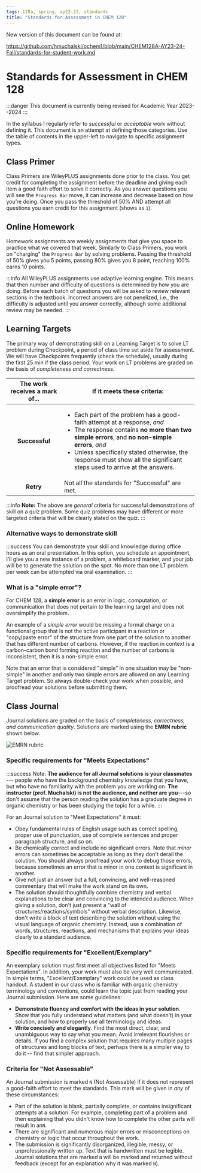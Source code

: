 ```yaml
---
tags: 128a, spring, ay22-23, standards
title: "Standards for Assessment in CHEM 128"
---
```


New version of this document can be found at:

https://github.com/hmuchalski/ochem1/blob/main/CHEM128A-AY23-24-Fall/standards-for-student-work.md

# Standards for Assessment in CHEM 128

:::danger
This document is currently being revised for Academic Year 2023--2024
:::

In the syllabus I regularly refer to *successful* or *acceptable* work without defining it. This document is an attempt at defining those categories. Use the table of contents in the upper-left to navigate to specific assignment types. 

## Class Primer

Class Primers are WileyPLUS assignments done prior to the class. You get credit for completing the assignment before the deadline and giving each item a good faith effort to solve it correctly. As you answer questions you will see the `Progress Bar` move, it can increase and decrease based on how you’re doing. Once you pass the threshold of 50% AND attempt all questions you earn credit for this assignment (shows as `1`). 

## Online Homework

Homework assignments are weekly assignments that give you space to practice what we covered that week. Similarly to Class Primers, you work on "charging" the `Progress Bar` by solving problems. Passing the threshold of 50% gives you 5 points, passing 80% gives you 8 point, reaching 100% earns 10 points. 

:::info
All WileyPLUS assignments use adaptive learning engine. This means that then number and difficulty of questions is determined by how you are doing. Before each batch of questions you will be asked to review relevant sections in the textbook. Incorrect answers are not penelized, i.e., the difficulty is adjusted until you answer correctly, although some additional review may be needed. 
:::

## Learning Targets

The primary way of demonstrating skill on a Learning Target is to solve LT problem during Checkpoint, a period of class time set aside for assessment. We will have Checkpoints frequently (check the schedule), usually during the first 25 min if the class period. Your work on LT problems are graded on the basis of *completeness and correctness*. 

| The work receives a mark of... | If it meets these criteria: | 
| :----: | ---- | 
| **Successful** | <ul><li>Each part of the problem has a good-faith attempt at a response, *and*</li><li>The response contains **no more than two simple errors**, and **no non-simple errors**, *and*</li><li>Unless specifically stated otherwise, the response must show all the significant steps used to arrive at the answers.</li></ul>
| **Retry** | Not all the standards for "Successful" are met. | 

:::info
**Note:** The above are *general* criteria for successful demonstrations of skill on a quiz problem. Some quiz problems may have different or more targeted criteria that will be clearly stated on the quiz. 
:::

### Alternative ways to demonstrate skill

:::success
You can demonstrate your skill and knowledge during office hours as an oral presentation. In this option, you schedule an appointment, I’ll give you a new instance of a problem, a whiteboard marker, and your job will be to generate the solution on the spot. No more than one LT problem per week can be attempted via oral examination.
:::

### What is a "simple error"?

For CHEM 128, a **simple error** is an error in logic, computation, or communication that does not pertain to the learning target and does not oversimplify the problem.

An example of a *simple error* would be missing a formal charge on a functional group that is not the active participant in a reaction or "copy/paste error" of the structure from one part of the solution to another that has different number of carbons. However, if the reaction in context is a carbon–carbon bond forming reaction and the number of carbons is inconsistent, then it is a non-simple error. 

Note that an error that is considered "simple" in one situation may be "non-simple" in another and only two simple errors are allowed on any Learning Target problem. So always double-check your work when possible, and proofread your solutions before submitting them. 

## Class Journal

Journal solutions are graded on the basis of *completeness, correctness, and communication quality*. Solutions are marked using the **EMRN rubric** shown below. 

![EMRN rubric](http://rtalbert.org/content/images/2022/04/EMRN-rubric-2020.png)

### Specific requirements for "Meets Expectations"

:::success
Note: **The audience for all Journal solutions is your classmates** --- people who have the background chemistry knowledge that you have, but who have no familiarity with the problem you are working on. **The instructor (prof. Muchalski) is not the audience, and neither are you**---so don't assume that the person reading the solution has a graduate degree in organic chemistry or has been studying the topic for a while. 
::: 

For an Journal solution to "Meet Expectations" it must: 

- Obey fundamental rules of English usage such as correct spelling, proper use of punctuation, use of complete sentences and proper paragraph structure, and so on. 
- Be chemically correct and include no significant errors. Note that *minor* errors can sometimes be acceptable as long as they don't derail the solution. You should always proofread your work to debug those errors, because sometimes an error that is minor in one context is significant in another. 
- Give not just an answer but a full, convincing, and well-reasoned commentary that will make the work stand on its own.
- The solution should thoughtfully combine chemistry and verbal explanations to be clear and convincing to the intended audience. When giving a solution, don't just present a "wall of structures/reactions/symbols" without verbal description. Likewise, don't write a block of text describing the solution without using the visual language of organic chemistry. Instead, use a combination of words, structures, reactions, and mechanisms that explains your ideas clearly to a standard audience. 

### Specific requirements for "Excellent/Exemplary"

An exemplary solution must first meet all objectives listed for "Meets Expectations". In addition, your work must also be very well communicated. In simple terms, "Excellent/Exemplary" work could be used as class handout. A student in our class who is familiar with organic chemistry terminology and conventions, could learn the topic just from reading your Journal submission. Here are some guidelines:

* **Demonstrate fluency and comfort with the ideas in your solution**. Show that you fully understand what matters (and what doesn’t) in your solution, and how to properly use all terminology and ideas.
* **Write concisely and elegantly**. Find the most direct, clear, and unambiguous way to say what you mean. Avoid irrelevant flourishes or details. If you find a complex solution that requires many multiple pages of structures and long blocks of text, perhaps there is a simpler way to do it -- find that simpler approach.

### Criteria for "Not Assessable"

An Journal submission is marked `N` (Not Assessable) if it does not represent a good-faith effort to meet the standards. This mark will be given in *any* of these circumstances: 

- Part of the solution is blank, partially complete, or contains insignificant attempts at a solution. For example, completing part of a problem and then explaining that you didn't know how to complete the other parts will result in an`N`.  
- There are significant and numerous major errors or misconceptions on chemistry or logic that occur throughout the work.
- The submission is significantly disorganized, illegible, messy, or unprofessionally written up. Text that is handwritten must be legible. Journal solutions that are marked `N` will be marked and returned without feedback (except for an explanation why it was marked `N`). 
